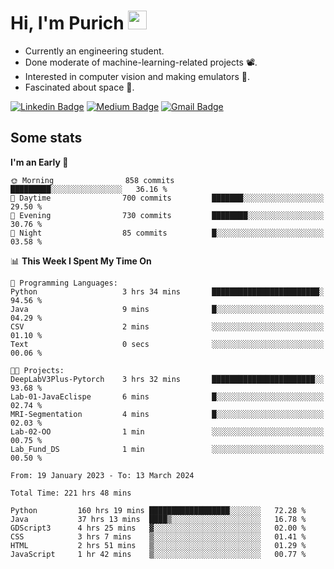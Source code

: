 <h1 align="left">Hi, I'm Purich
<img src="https://media.giphy.com/media/hvRJCLFzcasrR4ia7z/giphy.gif" width="30px"/></h1>

* Currently an engineering student.
* Done moderate of machine-learning-related projects :film_projector:.
* Interested in computer vision and making emulators :space_invader:.
* Fascinated about space :milky_way:.

[![Linkedin Badge](https://img.shields.io/badge/-Purich-blue?style=flat-square&logo=Linkedin&logoColor=white&link=https://www.linkedin.com/in/purich-siritip-16b3b3255/)](https://www.linkedin.com/in/purich-siritip-16b3b3255) [![Medium Badge](https://img.shields.io/badge/-@purich-gray?style=flat-square&labelColor=000000&logo=Medium&link=https://medium.com/@phuritsiritip)](https://medium.com/@phuritsiritip)
[![Gmail Badge](https://img.shields.io/badge/-mark.phurit@gmail.com-c14438?style=flat-square&logo=Gmail&logoColor=white&link=mailto:mark.phurit@gmail.com)](mailto:mark.phurit@gmail.com)

## Some stats

  
  <!--START_SECTION:waka-->
**I'm an Early 🐤** 

```text
🌞 Morning                858 commits         █████████░░░░░░░░░░░░░░░░   36.16 % 
🌆 Daytime                700 commits         ███████░░░░░░░░░░░░░░░░░░   29.50 % 
🌃 Evening                730 commits         ████████░░░░░░░░░░░░░░░░░   30.76 % 
🌙 Night                  85 commits          █░░░░░░░░░░░░░░░░░░░░░░░░   03.58 % 
```


📊 **This Week I Spent My Time On** 

```text
💬 Programming Languages: 
Python                   3 hrs 34 mins       ████████████████████████░   94.56 % 
Java                     9 mins              █░░░░░░░░░░░░░░░░░░░░░░░░   04.29 % 
CSV                      2 mins              ░░░░░░░░░░░░░░░░░░░░░░░░░   01.10 % 
Text                     0 secs              ░░░░░░░░░░░░░░░░░░░░░░░░░   00.06 % 

🐱‍💻 Projects: 
DeepLabV3Plus-Pytorch    3 hrs 32 mins       ███████████████████████░░   93.68 % 
Lab-01-JavaEclispe       6 mins              █░░░░░░░░░░░░░░░░░░░░░░░░   02.74 % 
MRI-Segmentation         4 mins              █░░░░░░░░░░░░░░░░░░░░░░░░   02.03 % 
Lab-02-OO                1 min               ░░░░░░░░░░░░░░░░░░░░░░░░░   00.75 % 
Lab_Fund_DS              1 min               ░░░░░░░░░░░░░░░░░░░░░░░░░   00.50 % 
```


<!--END_SECTION:waka-->

  <!--START_SECTION:waka-simple-->

```text
From: 19 January 2023 - To: 13 March 2024

Total Time: 221 hrs 48 mins

Python         160 hrs 19 mins ██████████████████░░░░░░░   72.28 %
Java           37 hrs 13 mins  ████▒░░░░░░░░░░░░░░░░░░░░   16.78 %
GDScript3      4 hrs 25 mins   ▓░░░░░░░░░░░░░░░░░░░░░░░░   02.00 %
CSS            3 hrs 7 mins    ▒░░░░░░░░░░░░░░░░░░░░░░░░   01.41 %
HTML           2 hrs 51 mins   ▒░░░░░░░░░░░░░░░░░░░░░░░░   01.29 %
JavaScript     1 hr 42 mins    ▒░░░░░░░░░░░░░░░░░░░░░░░░   00.77 %
```

<!--END_SECTION:waka-simple-->

  <!--![Anurag's GitHub stats](https://github-readme-stats.vercel.app/api?username=vikimark&show_icons=true&theme=gruvbox_light)-->
  
<!--
**vikimark/vikimark** is a ✨ _special_ ✨ repository because its `README.md` (this file) appears on your GitHub profile.

Here are some ideas to get you started:

- 🔭 I’m currently working on ...
- 🌱 I’m currently learning ...
- 👯 I’m looking to collaborate on ...
- 🤔 I’m looking for help with ...
- 💬 Ask me about ...
- 📫 How to reach me: ...
- 😄 Pronouns: ...
- ⚡ Fun fact: ...
-->
